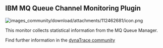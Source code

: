 ## IBM MQ Queue Channel Monitoring Plugin</title>
![images_community/download/attachments/112462681/icon.png](images_community/download/attachments/112462681/icon.png)

This monitor collects statistical information from the MQ Queue Manager.

Find further information in the [dynaTrace community](https://community.dynatrace.com/community/display/DL/IBM+MQ+Queue+Channel+Monitoring+Plugin)      
    
